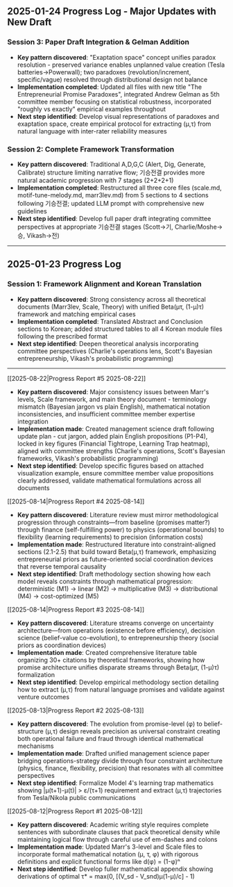 ## 2025-01-24 Progress Log - Major Updates with New Draft

### Session 3: Paper Draft Integration & Gelman Addition
- **Key pattern discovered**: "Exaptation space" concept unifies paradox resolution - preserved variance enables unplanned value creation (Tesla batteries→Powerwall); two paradoxes (revolution/increment, specific/vague) resolved through distributional design not balance
- **Implementation completed**: Updated all files with new title "The Entrepreneurial Promise Paradoxes", integrated Andrew Gelman as 5th committee member focusing on statistical robustness, incorporated "roughly vs exactly" empirical examples throughout
- **Next step identified**: Develop visual representations of paradoxes and exaptation space, create empirical protocol for extracting (μ,τ) from natural language with inter-rater reliability measures

### Session 2: Complete Framework Transformation
- **Key pattern discovered**: Traditional A,D,G,C (Alert, Dig, Generate, Calibrate) structure limiting narrative flow; 기승전결 provides more natural academic progression with 7 stages (2+2+2+1)
- **Implementation completed**: Restructured all three core files (scale.md, motif-tune-melody.md, marr3lev.md) from 5 sections to 4 sections following 기승전결; updated LLM prompt with comprehensive new guidelines
- **Next step identified**: Develop full paper draft integrating committee perspectives at appropriate 기승전결 stages (Scott→기, Charlie/Moshe→승, Vikash→전)

---

## 2025-01-23 Progress Log

### Session 1: Framework Alignment and Korean Translation
- **Key pattern discovered**: Strong consistency across all theoretical documents (Marr3lev, Scale, Theory) with unified Beta(μτ, (1-μ)τ) framework and matching empirical cases
- **Implementation completed**: Translated Abstract and Conclusion sections to Korean; added structured tables to all 4 Korean module files following the prescribed format
- **Next step identified**: Deepen theoretical analysis incorporating committee perspectives (Charlie's operations lens, Scott's Bayesian entrepreneurship, Vikash's probabilistic programming)

---


[[2025-08-22|Progress Report #5 2025-08-22]]
- **Key pattern discovered**: Major consistency issues between Marr's levels, Scale framework, and main theory document - terminology mismatch (Bayesian jargon vs plain English), mathematical notation inconsistencies, and insufficient committee member expertise integration
- **Implementation made**: Created management science draft following update plan - cut jargon, added plain English propositions (P1-P4), locked in key figures (Financial Tightrope, Learning Trap heatmap), aligned with committee strengths (Charlie's operations, Scott's Bayesian frameworks, Vikash's probabilistic programming)
- **Next step identified**: Develop specific figures based on attached visualization example, ensure committee member value propositions clearly addressed, validate mathematical formulations across all documents

[[2025-08-14|Progress Report #4 2025-08-14]]
- **Key pattern discovered**: Literature review must mirror methodological progression through constraints—from baseline (promises matter?) through finance (self-fulfilling power) to physics (operational bounds) to flexibility (learning requirements) to precision (information costs)
- **Implementation made**: Restructured literature into constraint-aligned sections (2.1-2.5) that build toward Beta(μ,τ) framework, emphasizing entrepreneurial priors as future-oriented social coordination devices that reverse temporal causality
- **Next step identified**: Draft methodology section showing how each model reveals constraints through mathematical progression: deterministic (M1) → linear (M2) → multiplicative (M3) → distributional (M4) → cost-optimized (M5)

[[2025-08-14|Progress Report #3 2025-08-14]]
- **Key pattern discovered**: Literature streams converge on uncertainty architecture—from operations (existence before efficiency), decision science (belief-value co-evolution), to entrepreneurship theory (social priors as coordination devices)
- **Implementation made**: Created comprehensive literature table organizing 30+ citations by theoretical frameworks, showing how promise architecture unifies disparate streams through Beta(μτ, (1-μ)τ) formalization
- **Next step identified**: Develop empirical methodology section detailing how to extract (μ,τ) from natural language promises and validate against venture outcomes

[[2025-08-13|Progress Report #2 2025-08-13]]
- **Key pattern discovered**: The evolution from promise-level (φ) to belief-structure (μ,τ) design reveals precision as universal constraint creating both operational failure and fraud through identical mathematical mechanisms
- **Implementation made**: Drafted unified management science paper bridging operations-strategy divide through four constraint architecture (physics, finance, flexibility, precision) that resonates with all committee perspectives
- **Next step identified**: Formalize Model 4's learning trap mathematics showing |μ(t+1)-μ(t)| > ε/(τ+1) requirement and extract (μ,τ) trajectories from Tesla/Nikola public communications

[[2025-08-12|Progress Report #1 2025-08-12]]
- **Key pattern discovered**: Academic writing style requires complete sentences with subordinate clauses that pack theoretical density while maintaining logical flow through careful use of em-dashes and colons
- **Implementation made**: Updated Marr's 3-level and Scale files to incorporate formal mathematical notation (μ, τ, φ) with rigorous definitions and explicit functional forms like d(φ) = (1-φ)ⁿ
- **Next step identified**: Develop fuller mathematical appendix showing derivations of optimal τ* = max(0, [(V_sd - V_snd)μ(1-μ)/c] - 1)

